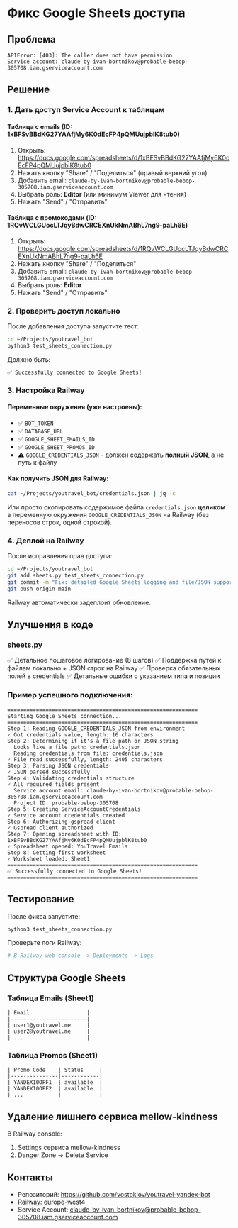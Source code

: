 # Фикс Google Sheets доступа

## Проблема
```
APIError: [403]: The caller does not have permission
Service account: claude-by-ivan-bortnikov@probable-bebop-305708.iam.gserviceaccount.com
```

## Решение

### 1. Дать доступ Service Account к таблицам

#### Таблица с emails (ID: 1xBFSvBBdKG27YAAfjMy6K0dEcFP4pQMUujpblK8tub0)
1. Открыть: https://docs.google.com/spreadsheets/d/1xBFSvBBdKG27YAAfjMy6K0dEcFP4pQMUujpblK8tub0
2. Нажать кнопку "Share" / "Поделиться" (правый верхний угол)
3. Добавить email: `claude-by-ivan-bortnikov@probable-bebop-305708.iam.gserviceaccount.com`
4. Выбрать роль: **Editor** (или минимум Viewer для чтения)
5. Нажать "Send" / "Отправить"

#### Таблица с промокодами (ID: 1RQvWCLGUocLTJqyBdwCRCEXnUkNmABhL7ng9-paLh6E)
1. Открыть: https://docs.google.com/spreadsheets/d/1RQvWCLGUocLTJqyBdwCRCEXnUkNmABhL7ng9-paLh6E
2. Нажать кнопку "Share" / "Поделиться"
3. Добавить email: `claude-by-ivan-bortnikov@probable-bebop-305708.iam.gserviceaccount.com`
4. Выбрать роль: **Editor**
5. Нажать "Send" / "Отправить"

### 2. Проверить доступ локально

После добавления доступа запустите тест:
```bash
cd ~/Projects/youtravel_bot
python3 test_sheets_connection.py
```

Должно быть:
```
✅ Successfully connected to Google Sheets!
```

### 3. Настройка Railway

#### Переменные окружения (уже настроены):
- ✅ `BOT_TOKEN`
- ✅ `DATABASE_URL`
- ✅ `GOOGLE_SHEET_EMAILS_ID`
- ✅ `GOOGLE_SHEET_PROMOS_ID`
- ⚠️ `GOOGLE_CREDENTIALS_JSON` - должен содержать **полный JSON**, а не путь к файлу

#### Как получить JSON для Railway:
```bash
cat ~/Projects/youtravel_bot/credentials.json | jq -c
```

Или просто скопировать содержимое файла `credentials.json` **целиком** в переменную окружения `GOOGLE_CREDENTIALS_JSON` на Railway (без переносов строк, одной строкой).

### 4. Деплой на Railway

После исправления прав доступа:
```bash
cd ~/Projects/youtravel_bot
git add sheets.py test_sheets_connection.py
git commit -m "Fix: detailed Google Sheets logging and file/JSON support"
git push origin main
```

Railway автоматически задеплоит обновление.

## Улучшения в коде

### sheets.py
✅ Детальное пошаговое логирование (8 шагов)
✅ Поддержка путей к файлам локально + JSON строк на Railway
✅ Проверка обязательных полей в credentials
✅ Детальные ошибки с указанием типа и позиции

### Пример успешного подключения:
```
============================================================
Starting Google Sheets connection...
============================================================
Step 1: Reading GOOGLE_CREDENTIALS_JSON from environment
✓ Got credentials value, length: 16 characters
Step 2: Determining if it's a file path or JSON string
  Looks like a file path: credentials.json
  Reading credentials from file: credentials.json
✓ File read successfully, length: 2405 characters
Step 3: Parsing JSON credentials
✓ JSON parsed successfully
Step 4: Validating credentials structure
✓ All required fields present
  Service account email: claude-by-ivan-bortnikov@probable-bebop-305708.iam.gserviceaccount.com
  Project ID: probable-bebop-305708
Step 5: Creating ServiceAccountCredentials
✓ Service account credentials created
Step 6: Authorizing gspread client
✓ Gspread client authorized
Step 7: Opening spreadsheet with ID: 1xBFSvBBdKG27YAAfjMy6K0dEcFP4pQMUujpblK8tub0
✓ Spreadsheet opened: YouTravel Emails
Step 8: Getting first worksheet
✓ Worksheet loaded: Sheet1
============================================================
✅ Successfully connected to Google Sheets!
============================================================
```

## Тестирование

После фикса запустите:
```bash
python3 test_sheets_connection.py
```

Проверьте логи Railway:
```bash
# В Railway web console -> Deployments -> Logs
```

## Структура Google Sheets

### Таблица Emails (Sheet1)
```
| Email                  |
|------------------------|
| user1@youtravel.me     |
| user2@youtravel.me     |
| ...                    |
```

### Таблица Promos (Sheet1)
```
| Promo Code    | Status     |
|---------------|------------|
| YANDEX10OFF1  | available  |
| YANDEX10OFF2  | available  |
| ...           |            |
```

## Удаление лишнего сервиса mellow-kindness

В Railway console:
1. Settings сервиса mellow-kindness
2. Danger Zone -> Delete Service

## Контакты
- Репозиторий: https://github.com/vostoklov/youtravel-yandex-bot
- Railway: europe-west4
- Service Account: claude-by-ivan-bortnikov@probable-bebop-305708.iam.gserviceaccount.com


